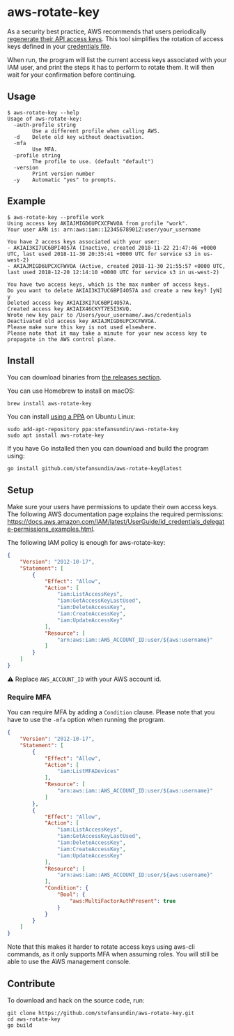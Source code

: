 # aws-rotate-key

As a security best practice, AWS recommends that users periodically
[regenerate their API access keys](https://docs.aws.amazon.com/IAM/latest/UserGuide/id_credentials_access-keys.html#Using_RotateAccessKey).
This tool simplifies the rotation of access keys defined in your
[credentials file](https://docs.aws.amazon.com/cli/latest/userguide/cli-configure-files.html).

When run, the program will list the current access keys associated with your
IAM user, and print the steps it has to perform to rotate them.
It will then wait for your confirmation before continuing.

## Usage

```
$ aws-rotate-key --help
Usage of aws-rotate-key:
  -auth-profile string
    	Use a different profile when calling AWS.
  -d	Delete old key without deactivation.
  -mfa
    	Use MFA.
  -profile string
    	The profile to use. (default "default")
  -version
    	Print version number
  -y	Automatic "yes" to prompts.
```

## Example

```
$ aws-rotate-key --profile work
Using access key AKIAJMIGD6UPCXCFWVOA from profile "work".
Your user ARN is: arn:aws:iam::123456789012:user/your_username

You have 2 access keys associated with your user:
- AKIAI3KI7UC6BPI4O57A (Inactive, created 2018-11-22 21:47:46 +0000 UTC, last used 2018-11-30 20:35:41 +0000 UTC for service s3 in us-west-2)
- AKIAJMIGD6UPCXCFWVOA (Active, created 2018-11-30 21:55:57 +0000 UTC, last used 2018-12-20 12:14:10 +0000 UTC for service s3 in us-west-2)

You have two access keys, which is the max number of access keys.
Do you want to delete AKIAI3KI7UC6BPI4O57A and create a new key? [yN] y
Deleted access key AKIAI3KI7UC6BPI4O57A.
Created access key AKIAIX46CKYT7E5I3KVQ.
Wrote new key pair to /Users/your_username/.aws/credentials
Deactivated old access key AKIAJMIGD6UPCXCFWVOA.
Please make sure this key is not used elsewhere.
Please note that it may take a minute for your new access key to propagate in the AWS control plane.
```

## Install

You can download binaries from [the releases section](https://github.com/stefansundin/aws-rotate-key/releases/latest).

You can use Homebrew to install on macOS:

```
brew install aws-rotate-key
```

You can install [using a PPA](https://launchpad.net/~stefansundin/+archive/ubuntu/aws-rotate-key) on Ubuntu Linux:

```
sudo add-apt-repository ppa:stefansundin/aws-rotate-key
sudo apt install aws-rotate-key
```

If you have Go installed then you can download and build the program using:

```
go install github.com/stefansundin/aws-rotate-key@latest
```

## Setup

Make sure your users have permissions to update their own access keys.
The following AWS documentation page explains the required permissions:
https://docs.aws.amazon.com/IAM/latest/UserGuide/id_credentials_delegate-permissions_examples.html.

The following IAM policy is enough for aws-rotate-key:

```json
{
    "Version": "2012-10-17",
    "Statement": [
        {
            "Effect": "Allow",
            "Action": [
                "iam:ListAccessKeys",
                "iam:GetAccessKeyLastUsed",
                "iam:DeleteAccessKey",
                "iam:CreateAccessKey",
                "iam:UpdateAccessKey"
            ],
            "Resource": [
                "arn:aws:iam::AWS_ACCOUNT_ID:user/${aws:username}"
            ]
        }
    ]
}
```

⚠️ Replace `AWS_ACCOUNT_ID` with your AWS account id.

### Require MFA

You can require MFA by adding a `Condition` clause. Please note that you
have to use the `-mfa` option when running the program.

```json
{
    "Version": "2012-10-17",
    "Statement": [
        {
            "Effect": "Allow",
            "Action": [
                "iam:ListMFADevices"
            ],
            "Resource": [
                "arn:aws:iam::AWS_ACCOUNT_ID:user/${aws:username}"
            ]
        },
        {
            "Effect": "Allow",
            "Action": [
                "iam:ListAccessKeys",
                "iam:GetAccessKeyLastUsed",
                "iam:DeleteAccessKey",
                "iam:CreateAccessKey",
                "iam:UpdateAccessKey"
            ],
            "Resource": [
                "arn:aws:iam::AWS_ACCOUNT_ID:user/${aws:username}"
            ],
            "Condition": {
                "Bool": {
                    "aws:MultiFactorAuthPresent": true
                }
            }
        }
    ]
}
```

Note that this makes it harder to rotate access keys using aws-cli commands,
as it only supports MFA when assuming roles. You will still be able to use
the AWS management console.

## Contribute

To download and hack on the source code, run:

```
git clone https://github.com/stefansundin/aws-rotate-key.git
cd aws-rotate-key
go build
```
